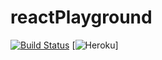# reactPlayground

[![Build Status](https://travis-ci.org/c0un7-z3r0/reactPlayground.svg?branch=master)](https://travis-ci.org/c0un7-z3r0/reactPlayground)
[![Heroku](https://heroku-badge.herokuapp.com/?app=starship-react)]
